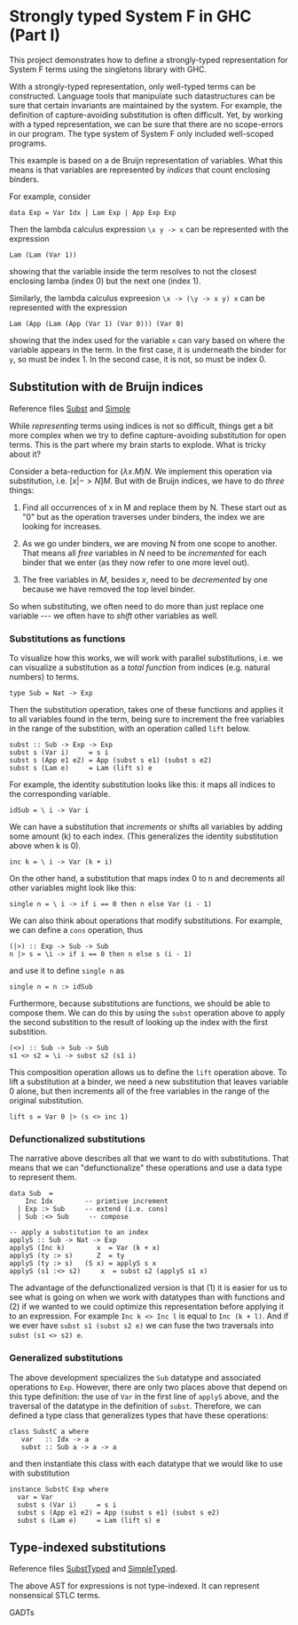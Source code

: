 # Strongly typed System F in GHC (Part I)

This project demonstrates how to define a strongly-typed representation for System F terms using the singletons library with GHC.

With a strongly-typed representation, only well-typed terms can be constructed. Language tools that manipulate such datastructures can be sure that certain invariants are maintained by the system. For example, the definition of capture-avoiding substitution is often difficult. Yet, by working with a typed representation, we can be sure that there are no scope-errors in our program. The type system of System F only included well-scoped programs.

This example is based on a de Bruijn representation of variables. What this means is that variables are represented by *indices* that count enclosing binders.

For example, consider

    data Exp = Var Idx | Lam Exp | App Exp Exp

Then the lambda calculus expression `\x y -> x` can be represented with the expression

    Lam (Lam (Var 1))

showing that the variable inside the term resolves to not the closest enclosing lamba (index 0) but the next one (index 1).

Similarly, the lambda calculus expreesion `\x -> (\y -> x y) x` can be represented with the expression

    Lam (App (Lam (App (Var 1) (Var 0))) (Var 0)

showing that the index used for the variable `x` can vary based on where the variable appears in the term. In the first case, it is underneath the binder for `y`, so must be index 1. In the second case, it is not, so must be index 0.

## Substitution with de Bruijn indices

Reference files [Subst](src/Subst.lhs) and 
   [Simple](src/Simple.lhs)

While *representing* terms using indices is not so difficult, things get a bit more complex when we try to define capture-avoiding substitution for open terms. This is the part where my brain starts to explode.  What is tricky about it?

Consider a beta-reduction for  $(\lambda x. M) N$. We implement this operation via substitution, i.e. $[x |-> N]M$.  But with de Bruijn indices, we have to do *three* things:

1. Find all occurrences of x in M and replace them by N. These start out as "0" but as the operation traverses under binders, the index we are looking for increases.

2. As we go under binders, we are moving N from one scope to another. That means all *free* variables in $N$ need to be *incremented* for each binder that we enter (as they now refer to one more level out).

3. The free variables in $M$, besides $x$, need to be *decremented* by one because we have removed the top level binder.

So when substituting, we often need to do more than just replace one variable --- we often have to *shift* other variables as well.

### Substitutions as functions

To visualize how this works, we will work with parallel substitutions, i.e. we 
can visualize a substitution as a *total function* from indices (e.g. natural numbers) to terms.

    type Sub = Nat -> Exp

Then the substitution operation, takes one of these functions and applies it to all variables found in the term, being sure to increment the free variables in the range of the substition, with an operation called `lift` below.

    subst :: Sub -> Exp -> Exp
    subst s (Var i)     = s i
    subst s (App e1 e2) = App (subst s e1) (subst s e2)
    subst s (Lam e)     = Lam (lift s) e

For example, the identity substitution looks like this: it maps all indices to the corresponding variable.

    idSub = \ i -> Var i

We can have a substitution that *increments* or shifts all variables by adding some amount (k) to each index. (This generalizes the identity substitution above when k is 0).

    inc k = \ i -> Var (k + i)

On the other hand, a substitution that maps index 0 to n and decrements all other variables might look like this:

    single n = \ i -> if i == 0 then n else Var (i - 1) 

We can also think about operations that modify substitutions. For example, we can define a `cons` operation, thus
  
    (|>) :: Exp -> Sub -> Sub 
    n |> s = \i -> if i == 0 then n else s (i - 1)

and use it to define `single n` as

    single n = n :> idSub

Furthermore, because substitutions are functions, we should be able to compose them. We can do this by using the `subst` operation above to apply the second substition to the result of looking up the index with the first substition. 

    (<>) :: Sub -> Sub -> Sub
    s1 <> s2 = \i -> subst s2 (s1 i)

This composition operation allows us to define the `lift` operation above. To lift a substitution at a binder, we need a new substitution that leaves variable 0 alone, but then increments all of the free variables in the range of the original substitution.

    lift s = Var 0 |> (s <> inc 1)  

### Defunctionalized substitutions

The narrative above describes all that we want to do with substitutions. That means that we can "defunctionalize" 
these operations and use a data type to represent them.

    data Sub  =
        Inc Idx        -- primtive increment            
      | Exp :> Sub     -- extend (i.e. cons)
      | Sub :<> Sub     -- compose

    -- apply a substitution to an index
    applyS :: Sub -> Nat -> Exp
    applyS (Inc k)        x  = Var (k + x)
    applyS (ty :> s)      Z  = ty
    applyS (ty :> s)   (S x) = applyS s x
    applyS (s1 :<> s2)     x  = subst s2 (applyS s1 x)

The advantage of the defunctionalized version is that (1) it is easier for us to see what is going on when we work with datatypes than with functions and (2) if we wanted to we could optimize this representation before applying it to an expression. For example `Inc k <> Inc l` is equal to 
`Inc (k + l)`. And if we ever have `subst s1 (subst s2 e)` we can fuse the two traversals into `subst (s1 <> s2) e`.

### Generalized substitutions

The above development specializes the `Sub` datatype and associated operations to `Exp`. However, there are only two places above that depend on this type definition: the use of `Var` in the first line of `applyS` above, and the traversal of the datatype in the definition of `subst`. Therefore, we can defined a type class that generalizes types that have these operations:

    class SubstC a where
       var   :: Idx -> a 
       subst :: Sub a -> a -> a

and then instantiate this class with each datatype that we would like to use with substitution

    instance SubstC Exp where
      var = Var
      subst s (Var i)     = s i
      subst s (App e1 e2) = App (subst s e1) (subst s e2)
      subst s (Lam e)     = Lam (lift s) e

## Type-indexed substitutions

Reference files [SubstTyped](src/SubstTyped.hs) and [SimpleTyped](src/SimpleTyped.hs).

The above AST for expressions is not type-indexed. It can represent nonsensical STLC terms. 

GADTs 